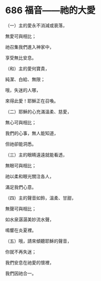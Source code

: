 # 686 福音——祂的大愛

（一）主的愛永不消減或衰落，

無愛可與相比；

祂召集我們進入神家中，

享受無比安息。

（和）主的愛何寶貴，

純潔、白給、無限；

哦，失迷的人哪，

來得此愛！耶穌正在召喚。

（二）耶穌的心充滿溫柔、慈愛，

無心可與相比；

我們的心事，無人能知道，

但祂卻能洞悉。

（三）主的眼睛遠遠就能看透，

無眼可與相比；

祂以柔和眼光關注各人，

滿足我們心意。

（四）主的聲音如鈴，溫柔、甘甜，

無聲可與相比；

如水泉潺潺美妙流水聲，

鳴響在炎夏裡。

（五）哦，請來傾聽耶穌的聲音，

你就不再失迷；

我們安息在祂愛的懷裡，

我們因祂合一。

